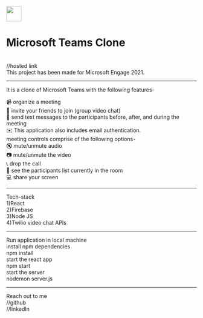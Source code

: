 <div style={{display:'flex'}}><img src="https://upload.wikimedia.org/wikipedia/commons/thumb/c/c9/Microsoft_Office_Teams_%282018%E2%80%93present%29.svg/768px-Microsoft_Office_Teams_%282018%E2%80%93present%29.svg.png" width='40px'/>
<h1>Microsoft Teams Clone</h1></div>
<br/>
//hosted link<br/>
This project has been made for Microsoft Engage 2021. <br/>
<hr/>
It is a clone of Microsoft Teams with the following features-

 :video_camera: organize a meeting <br/>
:two_women_holding_hands: invite your friends to join (group video chat)<br/>
:speech_balloon: send text messages to the participants before, after, and during the meeting<br/>
:envelope: This application also includes email authentication.<br/>
meeting controls comprise of the following options-<br/>
	:mute: mute/unmute audio<br/>
	:camera: mute/unmute the video<br/>
	:telephone_receiver: drop the call<br/>
	:two_men_holding_hands: see the participants list currently in the room<br/>
	:computer: share your screen<br/>
<hr/>
Tech-stack <br/>
1)React<br/>
2)Firebase<br/>
3)Node JS<br/>
4)Twilio video chat APIs<br/>
<hr/>
Run application in local machine<br/>
install npm dependencies<br/>
	 npm install<br/>
start the react app <br/>
	npm start<br/>
start the server <br/>
	nodemon server.js<br/>
<hr/>
Reach out to me<br/>
//github<br/>
//linkedIn<br/>
